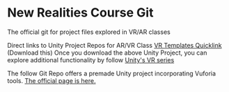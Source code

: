 # New Realities Course Git
The official git for project files explored in VR/AR classes

Direct links to Unity Project Repos for AR/VR Class
[VR Templates Quicklink](https://github.com/profkeegan/GAD_VR_Lite) (Download this)
Once you download the above Unity Project, you can explore additional functionality by follow [Unity's VR series](https://learn.unity.com/tutorial/vr-project-setup?uv=2021.3&courseId=60183276edbc2a2e6c4c7dae&projectId=60183335edbc2a2e6c4c7dcb)

The follow Git Repo offers a premade Unity project incorporating Vuforia tools. [The official page is here.](https://github.com/profkeegan/GAD_AR_Lite)
